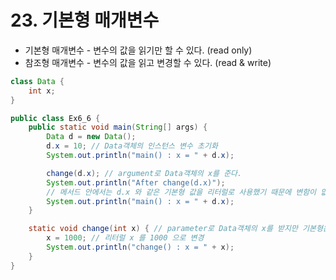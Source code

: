 # 23. 기본형 매개변수

- 기본형 매개변수 - 변수의 값을 읽기만 할 수 있다. (read only)
- 참조형 매개변수 - 변수의 값을 읽고 변경할 수 있다. (read & write)

```java
class Data {
	int x;
}

public class Ex6_6 {
	public static void main(String[] args) {
		Data d = new Data();
		d.x = 10; // Data객체의 인스턴스 변수 초기화
		System.out.println("main() : x = " + d.x);

		change(d.x); // argument로 Data객체의 x를 준다.
		System.out.println("After change(d.x)");
		// 메서드 안에서는 d.x 와 같은 기본형 값을 리터럴로 사용했기 때문에 변함이 없음
		System.out.println("main() : x = " + d.x);
	}

	static void change(int x) { // parameter로 Data객체의 x를 받지만 기본형은 리터럴로 전달
		x = 1000; // 리터럴 x 를 1000 으로 변경
		System.out.println("change() : x = " + x);
	}
}
```